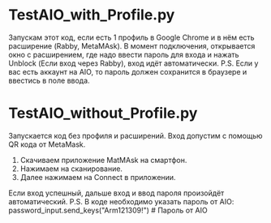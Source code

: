 <h1>TestAIO_with_Profile.py</h1>

Запускам этот код, если есть 1 профиль в Google Chrome и в нём есть расширение (Rabby, MetaMAsk).
В момент подключения, открывается окно с расширением, где надо ввести пароль для входа и нажать Unblock (Если вход через Rabby), вход идёт автоматически.
P.S. Если у вас есть аккаунт на AIO, то пароль должен сохранится в браузере и ввестись в поле ввода.


<h1>TestAIO_without_Profile.py</h1>

Запускается код без профиля и расширений.
Вход допустим с помощью QR кода от MetaMask.
  1. Скачиваем приложение MatMAsk на смартфон.
  2. Нажимаем на сканирование.
  3. Далее нажимаем на Connect в приложении.

Если вход успешный, дальше вход и ввод пароля произойдёт автоматический.
P.S. В коде необходимо указать пароль от AIO: password_input.send_keys("Arm121309!") # Пароль от AIO
